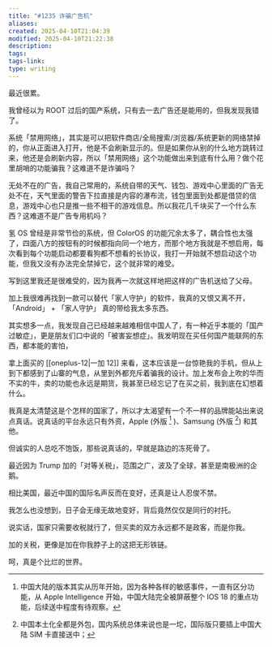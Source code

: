 ```yaml
---
title: "#1235 诈骗广告机"
aliases: 
created: 2025-04-10T21:04:39
modified: 2025-04-10T21:22:38
description: 
tags: 
tags-link: 
type: writing
---
```


最近很累。

我曾经以为 ROOT 过后的国产系统，只有去一去广告还是能用的，但我发现我错了。

系统「禁用网络」，其实是可以把软件商店/全局搜索/浏览器/系统更新的网络禁掉的，你从正面进入打开，他是不会刷新显示的。但是如果你从别的什么地方跳转过来，他还是会刷新内容，所以「禁用网络」这个功能做出来到底有什么用？做个花里胡哨的功能骗我？这难道不是诈骗吗？

无处不在的广告，我自己常用的，系统自带的天气、钱包、游戏中心里面的广告无处不在，天气里面的警告下拉直接是内容的瀑布流，钱包里面到处都是借贷的信息，游戏中心也只是推一些不相干的游戏信息。所以我花几千块买了一个什么东西？这难道不是广告专用机吗？

氢 OS 曾经是非常节俭的系统，但 ColorOS 的功能冗余太多了，耦合性也太强了，四面八方的按钮有的时候都指向同一个地方，而那个地方我就是不想启用，每次看到每个功能启动都要看狗都不想看的长协议，我打一开始就不想启动这个功能，但我又没有办法完全禁掉它，这个就非常的难受。

写到这里我还是很难受的，因为我再一次就这样地把这样的广告机送给了父母。

加上我很难再找到一款可以替代「家人守护」的软件，我真的又恨又离不开，「Android」 + 「家人守护」 真的带给我太多东西。

其实想多一点，我发现自己已经越来越难相信中国人了，有一种近乎本能的「国产过敏症」，更是朋友们口中说的「被害妄想症」。我发明现在买任何国产能联网的东西，都本能的害怕，

拿上面买的 [[oneplus-12|一加 12]] 来看，这本应该是一台惊艳我的手机，但从上到下都感到了山寨的气息，从里到外都充斥着骗我的设计。加上发布会上吹的华而不实的牛，卖的功能也永远是期货，我甚至已经忘记了在买之前，我到底在幻想着什么。

我真是太清楚这是个怎样的国家了，所以才太渴望有一个不一样的品牌能站出来说点真话。说真话的平台永远只有外资，Apple (外版 [^apple-phone] )、Samsung (外版 [^sumsung-phone]) 和其他。

但诚实的人总吃不饱饭，那些说真话的，早就是路边的冻死骨了。

最近因为 Trump 加的「对等关税」，范围之广，波及了全球，甚至是南极洲的企鹅。

相比美国，最近中国的国际名声反而在变好，还真是让人忍俊不禁。

我怎么也没想到，日子会无缘无故地变好，背后竟然仅仅是同行的衬托。

说实话，国家只需要收税就行了，但买卖的双方永远都不是政客，而是你我。

加的关税，更像是加在你我脖子上的这把无形铁链。

呵，真是个比烂的世界。

[^apple-phone]: 中国大陆的版本其实从历年开始，因为各种各样的敏感事件，一直有区分功能，从 Apple Intelligence 开始，中国大陆完全被屏蔽整个 IOS 18 的重点功能，后续送中程度有待观察。
[^sumsung-phone]: 中国本土化全都是外包，国内系统总体来说也是一坨，国际版只要插上中国大陆 SIM 卡直接送中；
